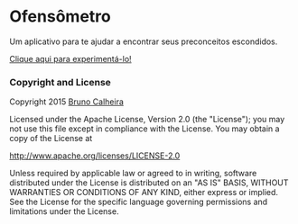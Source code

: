 Ofensômetro
======
Um aplicativo para te ajudar a encontrar seus preconceitos escondidos.

[Clique aqui para experimentá-lo!](http://calheira.github.com/ofensometro)



### Copyright and License

Copyright 2015 [Bruno Calheira](http://www.calheira.com)

Licensed under the Apache License, Version 2.0 (the "License"); you may not use this file except in compliance with the License. You may obtain a copy of the License at

http://www.apache.org/licenses/LICENSE-2.0

Unless required by applicable law or agreed to in writing, software distributed under the License is distributed on an "AS IS" BASIS, WITHOUT WARRANTIES OR CONDITIONS OF ANY KIND, either express or implied. See the License for the specific language governing permissions and limitations under the License.
